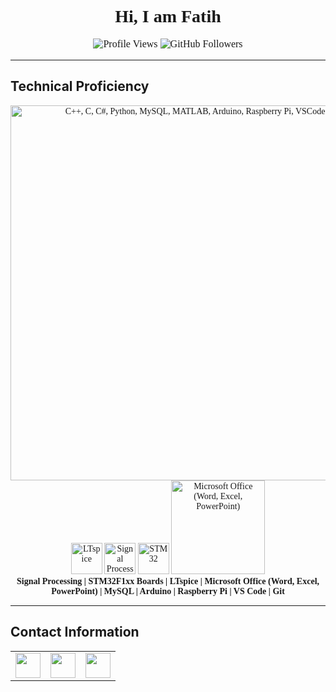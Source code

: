 <h1 align="center" style="font-family: 'Times New Roman', serif; font-weight: bold;">Hi, I am Fatih</h1>

<p align="center" style="font-family: 'Times New Roman', serif; font-size: 16px;">
  <img src="https://komarev.com/ghpvc/?username=mfatihg&label=Profile%20views&color=2C3E50&style=flat" alt="Profile Views">
  <img src="https://img.shields.io/github/followers/mfatihg?label=Followers&style=social" alt="GitHub Followers">
</p>

---

## **Technical Proficiency**
<p align="center" style="font-family: 'Times New Roman', serif; font-size: 14px;">
  <img src="https://skillicons.dev/icons?i=cpp,c,cs,python,mysql,matlab,arduino,raspberrypi,vscode,git" width="600" alt="C++, C, C#, Python, MySQL, MATLAB, Arduino, Raspberry Pi, VSCode, Git">
  <br>

  <!-- LTspice -->
  <img src="https://i.redd.it/x6gnx2y78vy51.png" width="50" alt="LTspice">

  <!-- Signal Processing -->
  <img src="https://altair.com/images/default-source/resource-images/signalprocessingebook_1200x628-jpg.jpg?sfvrsn=ece8618c_0" width="50" alt="Signal Processing">

  <!-- STM32 -->
  <img src="[https://upload.wikimedia.org/wikipedia/commons/3/3a/ST_logo.svg](https://wiki.st.com/stm32mpu/nsfr_img_auth.php/archive/c/c5/20211105095744%21ST_logo.png)" width="50" alt="STM32">

  <!-- Microsoft Office -->
  <img src="https://skillicons.dev/icons?i=word,excel,ppt" width="150" alt="Microsoft Office (Word, Excel, PowerPoint)">

  <br>
  <b>Signal Processing | STM32F1xx Boards | LTspice | Microsoft Office (Word, Excel, PowerPoint) | MySQL | Arduino | Raspberry Pi | VS Code | Git</b>
</p>

---

## **Contact Information**
<table align="center">
  <tr>
    <td align="center">
      <a href="https://linkedin.com/in/mfatihg">
        <img src="https://img.shields.io/badge/LinkedIn-0A66C2.svg?&style=for-the-badge&logo=linkedin&logoColor=white" height="40">
      </a>
    </td>
    <td align="center">
      <a href="mailto:fatihgogus3@gmail.com">
        <img src="https://img.shields.io/badge/Gmail-D14836?style=for-the-badge&logo=gmail&logoColor=white" height="40">
      </a>
    </td>
    <td align="center">
      <a href="https://youtube.com/c/MehmetFatihGöğüş">
        <img src="https://img.shields.io/badge/YouTube-FF0000?style=for-the-badge&logo=youtube&logoColor=white" height="40">
      </a>
    </td>
  </tr>
</table>
